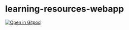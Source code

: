 # learning-resources-webapp
[![Open in Gitpod](https://gitpod.io/button/open-in-gitpod.svg)](https://gitpod.io/#https://github.com/ipergenitsa/learning-resources-webapp)